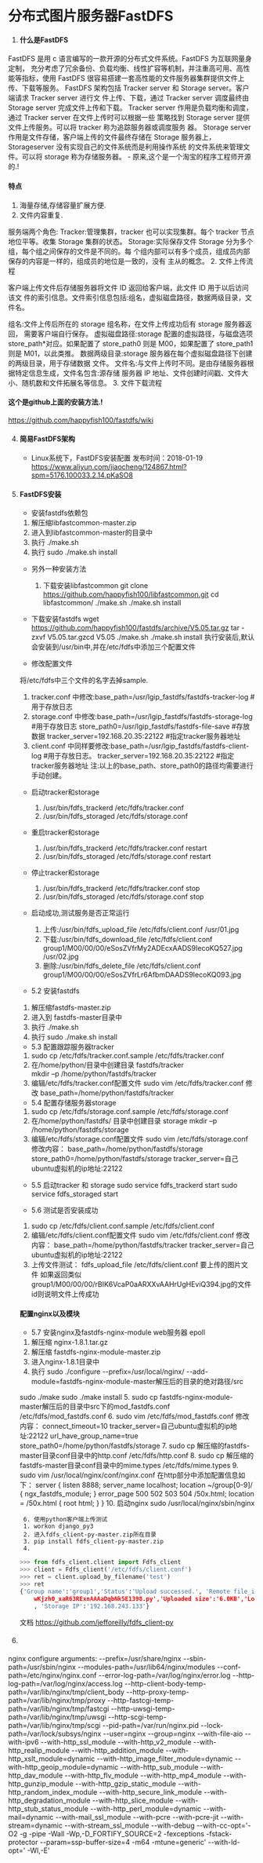 # 分布式图片服务器FastDFS

1. #### 什么是FastDFS
FastDFS 是用 c 语言编写的一款开源的分布式文件系统。FastDFS 为互联网量身定制， 充分考虑了冗余备份、负载均衡、线性扩容等机制，并注重高可用、高性能等指标，使用 FastDFS 很容易搭建一套高性能的文件服务器集群提供文件上传、下载等服务。 
FastDFS 架构包括 Tracker server 和 Storage server。客户端请求 Tracker server 进行文 件上传、下载，通过 Tracker server 调度最终由 Storage server 完成文件上传和下载。 
Tracker server 作用是负载均衡和调度，通过 Tracker server 在文件上传时可以根据一些 策略找到 Storage server 提供文件上传服务。可以将 tracker 称为追踪服务器或调度服务 器。 
Storage server 作用是文件存储，客户端上传的文件最终存储在 Storage 服务器上， Storageserver 没有实现自己的文件系统而是利用操作系统 的文件系统来管理文件。可以将 storage 称为存储服务器。 
    - 原来,这个是一个淘宝的程序工程师开源的.!

#### 特点
1. 海量存储,存储容量扩展方便.
2. 文件内容重复.


服务端两个角色: 
Tracker:管理集群，tracker 也可以实现集群。每个 tracker 节点地位平等。收集 Storage 集群的状态。 
Storage:实际保存文件 Storage 分为多个组，每个组之间保存的文件是不同的。每 个组内部可以有多个成员，组成员内部保存的内容是一样的，组成员的地位是一致的，没有 主从的概念。 
2. 文件上传流程



客户端上传文件后存储服务器将文件 ID 返回给客户端，此文件 ID 用于以后访问该文 件的索引信息。文件索引信息包括:组名，虚拟磁盘路径，数据两级目录，文件名。 

组名:文件上传后所在的 storage 组名称，在文件上传成功后有 storage 服务器返回， 需要客户端自行保存。 
虚拟磁盘路径:storage 配置的虚拟路径，与磁盘选项 store_path*对应。如果配置了 store_path0 则是 M00，如果配置了 store_path1 则是 M01，以此类推。 
数据两级目录:storage 服务器在每个虚拟磁盘路径下创建的两级目录，用于存储数据 文件。 
文件名:与文件上传时不同。是由存储服务器根据特定信息生成，文件名包含:源存储 服务器 IP 地址、文件创建时间戳、文件大小、随机数和文件拓展名等信息。 
3. 文件下载流程

#### 这个是github上面的安装方法.!
https://github.com/happyfish100/fastdfs/wiki


4. #### 简易FastDFS架构
    - Linux系统下，FastDFS安装配置
        发布时间：2018-01-19
        https://www.aliyun.com/jiaocheng/124867.html?spm=5176.100033.2.14.pKaSO8

5. #### FastDFS安装
    - 安装fastdfs依赖包
    1. 解压缩libfastcommon-master.zip
    2. 进入到libfastcommon-master的目录中
    3. 执行 ./make.sh
    4. 执行 sudo ./make.sh install
    - 另外一种安装方法
        1. 下载安装libfastcommon
        git clone https://github.com/happyfish100/libfastcommon.git
        cd libfastcommon/
        ./make.sh
        ./make.sh install
    - 下载安装fastdfs
        wget https://github.com/happyfish100/fastdfs/archive/V5.05.tar.gz
        tar -zxvf V5.05.tar.gzcd V5.05
        ./make.sh
        ./make.sh install
        执行安装后,默认会安装到/usr/bin中,并在/etc/fdfs中添加三个配置文件

    - 修改配置文件

    将/etc/fdfs中三个文件的名字去掉sample.
    1. tracker.conf 中修改:base_path=/usr/lgip_fastdfs/fastdfs-tracker-log #用于存放日志
    2. storage.conf 中修改:base_path=/usr/lgip_fastdfs/fastdfs-storage-log #用于存放日志
        store_path0=/usr/lgip_fastdfs/fastdfs-file-save #存放数据
        tracker_server=192.168.20.35:22122 #指定tracker服务器地址
    3. client.conf 中同样要修改:base_path=/usr/lgip_fastdfs/fastdfs-client-log #用于存放日志。
        tracker_server=192.168.20.35:22122 #指定tracker服务器地址
        注:以上的base_path、store_path0的路径均需要进行手动创建。
    - 启动tracker和storage
        1. /usr/bin/fdfs_trackerd /etc/fdfs/tracker.conf 
        2. /usr/bin/fdfs_storaged /etc/fdfs/storage.conf 

    - 重启tracker和storage
        1. /usr/bin/fdfs_trackerd /etc/fdfs/tracker.conf restart
        2. /usr/bin/fdfs_storaged /etc/fdfs/storage.conf restart
    
    - 停止tracker和storage
        1. /usr/bin/fdfs_trackerd /etc/fdfs/tracker.conf stop
        2. /usr/bin/fdfs_storaged /etc/fdfs/storage.conf stop

    - 启动成功,测试服务是否正常运行
        1. 上传:/usr/bin/fdfs_upload_file /etc/fdfs/client.conf /usr/01.jpg
        2. 下载:/usr/bin/fdfs_download_file /etc/fdfs/client.conf group1/M00/00/00/eSosZVfrMy2ADEcxAADS9IecoKQ527.jpg /usr/02.jpg
        3. 删除:/usr/bin/fdfs_delete_file /etc/fdfs/client.conf group1/M00/00/00/eSosZVfrLr6AfbmDAADS9IecoKQ093.jpg

    - 5.2 安装fastdfs
    1. 解压缩fastdfs-master.zip
    2. 进入到 fastdfs-master目录中
    3. 执行 ./make.sh
    4. 执行 sudo ./make.sh install

    - 5.3 配置跟踪服务器tracker
    1. sudo cp /etc/fdfs/tracker.conf.sample /etc/fdfs/tracker.conf
    2. 在/home/python/目录中创建目录 fastdfs/tracker      
    mkdir –p /home/python/fastdfs/tracker
    3. 编辑/etc/fdfs/tracker.conf配置文件    sudo vim /etc/fdfs/tracker.conf
    修改 base_path=/home/python/fastdfs/tracker

    - 5.4 配置存储服务器storage
    1. sudo cp /etc/fdfs/storage.conf.sample /etc/fdfs/storage.conf
    2. 在/home/python/fastdfs/ 目录中创建目录 storage
        mkdir –p /home/python/fastdfs/storage
    3. 编辑/etc/fdfs/storage.conf配置文件  sudo vim /etc/fdfs/storage.conf
    修改内容：
    base_path=/home/python/fastdfs/storage
    store_path0=/home/python/fastdfs/storage
    tracker_server=自己ubuntu虚拟机的ip地址:22122

    - 5.5 启动tracker 和 storage
    sudo service fdfs_trackerd start
    sudo service fdfs_storaged start

    - 5.6 测试是否安装成功
    1. sudo cp /etc/fdfs/client.conf.sample /etc/fdfs/client.conf
    2. 编辑/etc/fdfs/client.conf配置文件  sudo vim /etc/fdfs/client.conf
    修改内容：
    base_path=/home/python/fastdfs/tracker
    tracker_server=自己ubuntu虚拟机的ip地址:22122
    3. 上传文件测试：
    fdfs_upload_file /etc/fdfs/client.conf 要上传的图片文件 
    如果返回类似group1/M00/00/00/rBIK6VcaP0aARXXvAAHrUgHEviQ394.jpg的文件id则说明文件上传成功

    #### 配置nginx以及模块
    - 5.7 安装nginx及fastdfs-nginx-module web服务器 epoll
    1. 解压缩 nginx-1.8.1.tar.gz
    2. 解压缩 fastdfs-nginx-module-master.zip
    3. 进入nginx-1.8.1目录中
    4. 执行
    sudo ./configure --prefix=/usr/local/nginx/ --add-module=fastdfs-nginx-module-master解压后的目录的绝对路径/src

    sudo ./make
    sudo ./make install
    5. sudo cp fastdfs-nginx-module-master解压后的目录中src下的mod_fastdfs.conf  /etc/fdfs/mod_fastdfs.conf
    6. sudo vim /etc/fdfs/mod_fastdfs.conf
    修改内容：
    connect_timeout=10
    tracker_server=自己ubuntu虚拟机的ip地址:22122
    url_have_group_name=true
    store_path0=/home/python/fastdfs/storage
    7. sudo cp 解压缩的fastdfs-master目录conf目录中的http.conf  /etc/fdfs/http.conf
    8. sudo cp 解压缩的fastdfs-master目录conf目录中的mime.types /etc/fdfs/mime.types
    9. sudo vim /usr/local/nginx/conf/nginx.conf
    在http部分中添加配置信息如下：
    server {
                listen       8888;
                server_name  localhost;
                location ~/group[0-9]/ {
                    ngx_fastdfs_module;
                }
                error_page   500 502 503 504  /50x.html;
                location = /50x.html {
                root   html;
                }
            }
    10. 启动nginx
    sudo /usr/local/nginx/sbin/nginx

        6. 使用python客户端上传测试
        1. workon django_py3
        2. 进入fdfs_client-py-master.zip所在目录
        3. pip install fdfs_client-py-master.zip
        4. 
    ```python
    >>> from fdfs_client.client import Fdfs_client
    >>> client = Fdfs_client('/etc/fdfs/client.conf')
    >>> ret = client.upload_by_filename('test')
    >>> ret
    {'Group name':'group1','Status':'Upload successed.', 'Remote file_id':'group1/M00/00/00/
        wKjzh0_xaR63RExnAAAaDqbNk5E1398.py','Uploaded size':'6.0KB','Local file name':'test'
        , 'Storage IP':'192.168.243.133'}
    ```
    文档 https://github.com/jefforeilly/fdfs_client-py

6. ####



nginx
configure arguments: 
--prefix=/usr/share/nginx 
--sbin-path=/usr/sbin/nginx 
--modules-path=/usr/lib64/nginx/modules 
--conf-path=/etc/nginx/nginx.conf 
--error-log-path=/var/log/nginx/error.log 
--http-log-path=/var/log/nginx/access.log 
--http-client-body-temp-path=/var/lib/nginx/tmp/client_body 
--http-proxy-temp-path=/var/lib/nginx/tmp/proxy 
--http-fastcgi-temp-path=/var/lib/nginx/tmp/fastcgi 
--http-uwsgi-temp-path=/var/lib/nginx/tmp/uwsgi 
--http-scgi-temp-path=/var/lib/nginx/tmp/scgi 
--pid-path=/var/run/nginx.pid 
--lock-path=/var/lock/subsys/nginx 
--user=nginx --group=nginx 
--with-file-aio --with-ipv6 --with-http_ssl_module --with-http_v2_module --with-http_realip_module --with-http_addition_module --with-http_xslt_module=dynamic --with-http_image_filter_module=dynamic --with-http_geoip_module=dynamic --with-http_sub_module --with-http_dav_module --with-http_flv_module --with-http_mp4_module --with-http_gunzip_module --with-http_gzip_static_module --with-http_random_index_module --with-http_secure_link_module --with-http_degradation_module --with-http_slice_module --with-http_stub_status_module --with-http_perl_module=dynamic --with-mail=dynamic --with-mail_ssl_module --with-pcre --with-pcre-jit --with-stream=dynamic --with-stream_ssl_module --with-debug --with-cc-opt='-O2 -g -pipe -Wall -Wp,-D_FORTIFY_SOURCE=2 -fexceptions -fstack-protector --param=ssp-buffer-size=4 -m64 -mtune=generic' --with-ld-opt=' -Wl,-E'